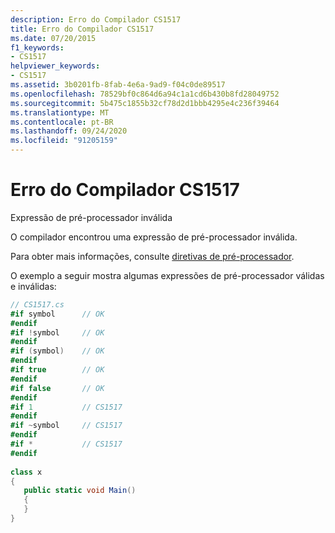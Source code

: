 ```yaml
---
description: Erro do Compilador CS1517
title: Erro do Compilador CS1517
ms.date: 07/20/2015
f1_keywords:
- CS1517
helpviewer_keywords:
- CS1517
ms.assetid: 3b0201fb-8fab-4e6a-9ad9-f04c0de89517
ms.openlocfilehash: 78529bf0c864d6a94c1a1cd6b430b8fd28049752
ms.sourcegitcommit: 5b475c1855b32cf78d2d1bbb4295e4c236f39464
ms.translationtype: MT
ms.contentlocale: pt-BR
ms.lasthandoff: 09/24/2020
ms.locfileid: "91205159"
---
```

# <a name="compiler-error-cs1517"></a>Erro do Compilador CS1517

Expressão de pré-processador inválida  
  
 O compilador encontrou uma expressão de pré-processador inválida.  
  
 Para obter mais informações, consulte [diretivas de pré-processador](../language-reference/preprocessor-directives/index.md).  
  
 O exemplo a seguir mostra algumas expressões de pré-processador válidas e inválidas:  
  
```csharp  
// CS1517.cs  
#if symbol      // OK  
#endif  
#if !symbol     // OK  
#endif  
#if (symbol)    // OK  
#endif  
#if true        // OK  
#endif  
#if false       // OK  
#endif  
#if 1           // CS1517  
#endif  
#if ~symbol     // CS1517  
#endif  
#if *           // CS1517  
#endif  
  
class x  
{  
   public static void Main()  
   {  
   }  
}  
```
